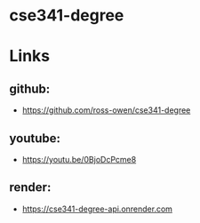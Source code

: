 # cse341-degree

# Links
## github:
* https://github.com/ross-owen/cse341-degree

## youtube:
* https://youtu.be/0BjoDcPcme8

## render:
* https://cse341-degree-api.onrender.com